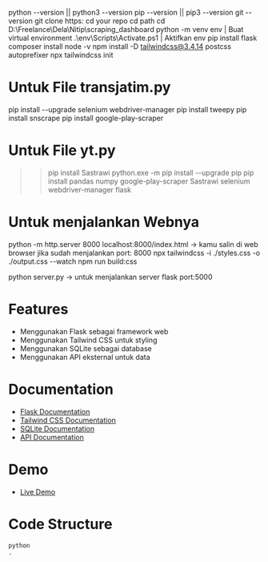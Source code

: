 python --version || python3 --version
pip --version || pip3 --version
git --version
git clone https:
cd your repo
cd path
cd D:\Freelance\Dela\Nitip\scraping_dashboard
python -m venv env | Buat virtual environment
.\env\Scripts\Activate.ps1 | Aktifkan env
pip install flask
composer install
node -v
npm install -D tailwindcss@3.4.14 postcss autoprefixer
npx tailwindcss init

# Untuk File transjatim.py
pip install --upgrade selenium webdriver-manager
pip install tweepy
pip install snscrape
pip install google-play-scraper

# Untuk File yt.py
>> pip install Sastrawi 
python.exe -m pip install --upgrade pip
pip install pandas numpy google-play-scraper Sastrawi selenium webdriver-manager flask

# Untuk menjalankan Webnya                                                                                                   
python -m http.server 8000
localhost:8000/index.html  -> kamu salin di web browser jika sudah menjalankan port: 8000
npx tailwindcss -i ./styles.css -o ./output.css --watch
npm run build:css

python server.py -> untuk menjalankan server flask port:5000

# Features
- Menggunakan Flask sebagai framework web
- Menggunakan Tailwind CSS untuk styling
- Menggunakan SQLite sebagai database
- Menggunakan API eksternal untuk data

# Documentation
- [Flask Documentation](https://flask.palletsprojects.com/)
- [Tailwind CSS Documentation](https://tailwindcss.com/docs)
- [SQLite Documentation](https://www.sqlite.org/docs.html)
- [API Documentation](https://developer.example.com/docs)

# Demo
- [Live Demo](https://example.com/demo)

# Code Structure
```
python
.
